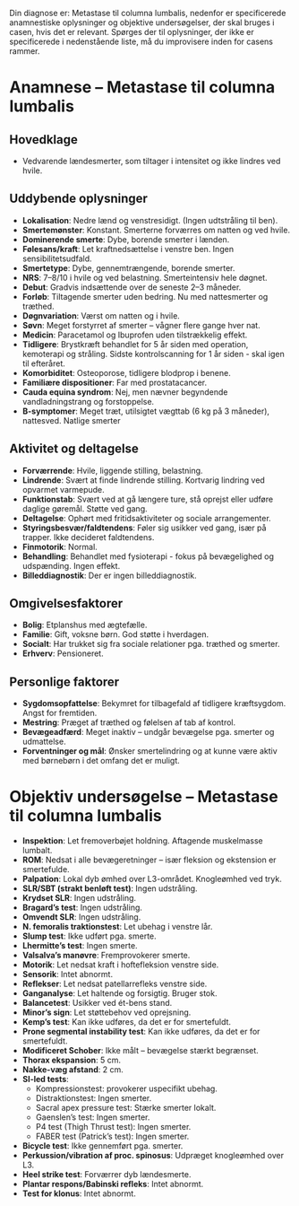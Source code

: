 
Din diagnose er: Metastase til columna lumbalis, nedenfor er specificerede anamnestiske oplysninger og objektive undersøgelser, der skal bruges i casen, hvis det er relevant. Spørges der til oplysninger, der ikke er specificerede i nedenstående liste, må du improvisere inden for casens rammer. 

# Anamnese – Metastase til columna lumbalis

## Hovedklage

- Vedvarende lændesmerter, som tiltager i intensitet og ikke lindres ved hvile.

## Uddybende oplysninger

- **Lokalisation**: Nedre lænd og venstresidigt. (Ingen udtstråling til ben). 
- **Smertemønster**: Konstant. Smerterne forværres om natten og ved hvile.
- **Dominerende smerte**: Dybe, borende smerter i lænden.
- **Følesans/kraft**: Let kraftnedsættelse i venstre ben. Ingen sensibilitetsudfald.
- **Smertetype**: Dybe, gennemtrængende, borende smerter.
- **NRS**: 7–8/10 i hvile og ved belastning. Smerteintensiv hele døgnet.
- **Debut**: Gradvis indsættende over de seneste 2–3 måneder.
- **Forløb**: Tiltagende smerter uden bedring. Nu med nattesmerter og træthed.
- **Døgnvariation**: Værst om natten og i hvile.
- **Søvn**: Meget forstyrret af smerter – vågner flere gange hver nat.
- **Medicin**: Paracetamol og Ibuprofen uden tilstrækkelig effekt.
- **Tidligere**: Brystkræft behandlet for 5 år siden med operation, kemoterapi og stråling. Sidste kontrolscanning for 1 år siden - skal igen til efteråret.
- **Komorbiditet**: Osteoporose, tidligere blodprop i benene.
- **Familiære dispositioner**: Far med prostatacancer. 
- **Cauda equina syndrom**: Nej, men nævner begyndende vandladningstrang og forstoppelse.
- **B-symptomer**: Meget træt, utilsigtet vægttab (6 kg på 3 måneder), nattesved. Natlige smerter

## Aktivitet og deltagelse

- **Forværrende**: Hvile, liggende stilling, belastning.
- **Lindrende**: Svært at finde lindrende stilling. Kortvarig lindring ved opvarmet varmepude.
- **Funktionstab**: Svært ved at gå længere ture, stå oprejst eller udføre daglige gøremål. Støtte ved gang.
- **Deltagelse**: Ophørt med fritidsaktiviteter og sociale arrangementer.
- **Styringsbesvær/faldtendens**: Føler sig usikker ved gang, især på trapper. Ikke decideret faldtendens.
- **Finmotorik**:  Normal.
- **Behandling**: Behandlet med fysioterapi - fokus på bevægelighed og udspænding. Ingen effekt.
- **Billeddiagnostik**: Der er ingen billeddiagnostik.

## Omgivelsesfaktorer

- **Bolig**: Etplanshus med ægtefælle.
- **Familie**: Gift, voksne børn. God støtte i hverdagen.
- **Socialt**: Har trukket sig fra sociale relationer pga. træthed og smerter.
- **Erhverv**: Pensioneret.

## Personlige faktorer

- **Sygdomsopfattelse**: Bekymret for tilbagefald af tidligere kræftsygdom. Angst for fremtiden.
- **Mestring**: Præget af træthed og følelsen af tab af kontrol.
- **Bevægeadfærd**: Meget inaktiv – undgår bevægelse pga. smerter og udmattelse.
- **Forventninger og mål**: Ønsker smertelindring og at kunne være aktiv med børnebørn i det omfang det er muligt.

# Objektiv undersøgelse – Metastase til columna lumbalis

- **Inspektion**: Let fremoverbøjet holdning. Aftagende muskelmasse lumbalt.  
- **ROM**: Nedsat i alle bevægeretninger – især fleksion og ekstension er smertefulde.  
- **Palpation**: Lokal dyb ømhed over L3-området. Knogleømhed ved tryk.  
- **SLR/SBT (strakt benløft test)**: Ingen udstråling.  
- **Krydset SLR**: Ingen udstråling.  
- **Bragard’s test**: Ingen udstråling.  
- **Omvendt SLR**: Ingen udstråling.  
- **N. femoralis traktionstest**: Let ubehag i venstre lår.   
- **Slump test**: Ikke udført pga. smerte.  
- **Lhermitte’s test**: Ingen smerte.   
- **Valsalva’s manøvre**: Fremprovokerer smerte.  
- **Motorik**: Let nedsat kraft i hoftefleksion venstre side.  
- **Sensorik**: Intet abnormt.  
- **Reflekser**: Let nedsat patellarrefleks venstre side.  
- **Ganganalyse**: Let haltende og forsigtig. Bruger stok.  
- **Balancetest**: Usikker ved ét-bens stand.  
- **Minor’s sign**: Let støttebehov ved oprejsning.  
- **Kemp’s test**: Kan ikke udføres, da det er for smertefuldt.  
- **Prone segmental instability test**: Kan ikke udføres, da det er for smertefuldt.  
- **Modificeret Schober**: Ikke målt – bevægelse stærkt begrænset.  
- **Thorax ekspansion**: 5 cm.  
- **Nakke-væg afstand**: 2 cm.  
- **SI-led tests**:  
  - Kompressionstest: provokerer uspecifikt ubehag.  
  - Distraktionstest: Ingen smerter.
  - Sacral apex pressure test: Stærke smerter lokalt.  
  - Gaenslen’s test: Ingen smerter.
  - P4 test (Thigh Thrust test): Ingen smerter. 
  - FABER test (Patrick’s test): Ingen smerter. 
- **Bicycle test**: Ikke gennemført pga. smerter.  
- **Perkussion/vibration af proc. spinosus**: Udpræget knogleømhed over L3.  
- **Heel strike test**: Forværrer dyb lændesmerte.  
- **Plantar respons/Babinski refleks**: Intet abnormt.  
- **Test for klonus**: Intet abnormt.

